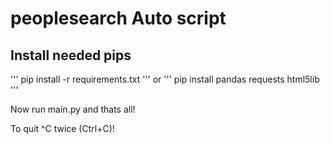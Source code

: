 # peoplesearch Auto script

## Install needed pips
'''
pip install -r requirements.txt
'''
or
'''
pip install pandas requests html5lib 
'''

Now run main.py and thats all!

To quit ^C twice (Ctrl+C)!